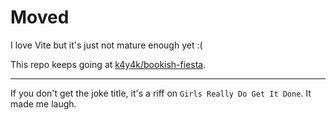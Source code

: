 # Moved

I love Vite but it's just not mature enough yet :(

This repo keeps going at [k4y4k/bookish-fiesta](https://github.com/k4y4k/bookish-fiesta).

---

If you don't get the joke title, it's a riff on `Girls Really Do Get It Done`. It made me laugh.
